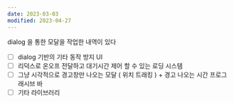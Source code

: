 ```yaml
---
date: 2023-03-03
modified: 2023-04-27
---
```


dialog 을 통한 모달을 작업한 내역이 있다

- [ ] dialog 기반의 기타 동작 방지 UI
- [ ] 리덕스로 온오프 전달하고 대기시간 제어 할 수 있는 로딩 시스템
- [ ] 그냥 시각적으로 경고창만 나오는 모달 ( 위치 트래킹 ) + 경고 나오는 시간 프로그래시브 바
- [ ] 기타 라이브러리
